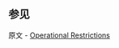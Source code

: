 ## 参见

原文 - [Operational Restrictions]( https://docs.mongodb.com/manual/core/sharded-cluster-requirements/ )

